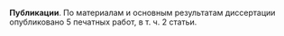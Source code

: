 **Публикации**. По материалам и основным результатам  диссертации опубликовано 5 печатных работ, в т. ч. 2 статьи.
